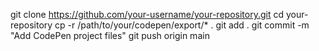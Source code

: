 git clone https://github.com/your-username/your-repository.git
cd your-repository
cp -r /path/to/your/codepen/export/* .
git add .
git commit -m "Add CodePen project files"
git push origin main
